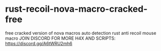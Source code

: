 # rust-recoil-nova-macro-cracked-free
free cracked version of nova macros auto detection rust anti recoil mouse macro
JOIN DISCORD FOR MORE H4X AND SCRIPTS: https://discord.gg/A6tWRU2mh6
